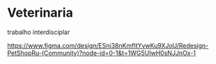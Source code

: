 # Veterinaria
trabalho interdisciplar

 https://www.figma.com/design/ESni38nKmfItYvwKu9XJoU/Redesign-PetShopRu-(Community)?node-id=0-1&t=1WG5UIwH0sNJJnOx-1
